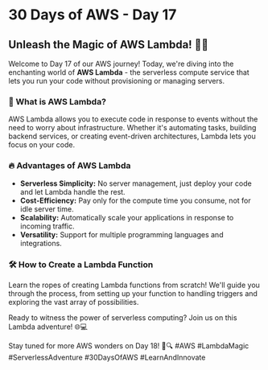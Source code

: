 # 30 Days of AWS - Day 17

## Unleash the Magic of AWS Lambda! 🚀💡

Welcome to Day 17 of our AWS journey! Today, we're diving into the enchanting world of **AWS Lambda** - the serverless compute service that lets you run your code without provisioning or managing servers.

### 🌟 What is AWS Lambda?

AWS Lambda allows you to execute code in response to events without the need to worry about infrastructure. Whether it's automating tasks, building backend services, or creating event-driven architectures, Lambda lets you focus on your code.

### 🔥 Advantages of AWS Lambda

- **Serverless Simplicity:** No server management, just deploy your code and let Lambda handle the rest.
- **Cost-Efficiency:** Pay only for the compute time you consume, not for idle server time.
- **Scalability:** Automatically scale your applications in response to incoming traffic.
- **Versatility:** Support for multiple programming languages and integrations.

### 🛠️ How to Create a Lambda Function

Learn the ropes of creating Lambda functions from scratch! We'll guide you through the process, from setting up your function to handling triggers and exploring the vast array of possibilities.

Ready to witness the power of serverless computing? Join us on this Lambda adventure! 🌐💻

Stay tuned for more AWS wonders on Day 18! 🚀🔍 #AWS #LambdaMagic #ServerlessAdventure #30DaysOfAWS #LearnAndInnovate
